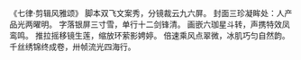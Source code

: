 《七律·剪辑风雅颂》
脚本双飞文案秀，分镜裁云九六屏。
封面三珍凝眸处：人产品光两曜明。
字落银屏三寸雪，单行十二剑锋清。
画嵌六珈星斗转，声携特效凤鸾鸣。
推拉摇移镜生莲，缩放环萦影娉婷。
倍速乘风点翠微，冰肌巧匀自然韵。
千丝绣锦终成卷，卅帧流光四海行。
